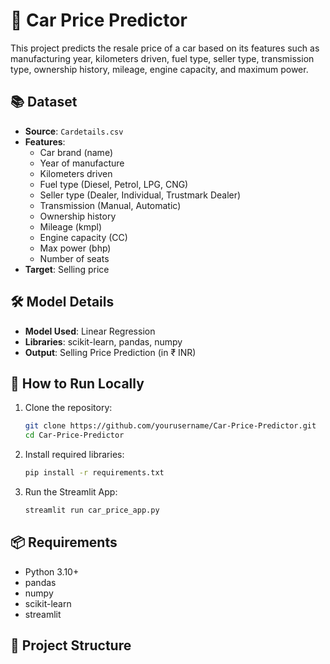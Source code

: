# 🚗 Car Price Predictor

This project predicts the resale price of a car based on its features such as manufacturing year, kilometers driven, fuel type, seller type, transmission type, ownership history, mileage, engine capacity, and maximum power.

## 📚 Dataset
- **Source**: `Cardetails.csv`
- **Features**:  
  - Car brand (name)
  - Year of manufacture
  - Kilometers driven
  - Fuel type (Diesel, Petrol, LPG, CNG)
  - Seller type (Dealer, Individual, Trustmark Dealer)
  - Transmission (Manual, Automatic)
  - Ownership history
  - Mileage (kmpl)
  - Engine capacity (CC)
  - Max power (bhp)
  - Number of seats
- **Target**: Selling price

## 🛠 Model Details
- **Model Used**: Linear Regression
- **Libraries**: scikit-learn, pandas, numpy
- **Output**: Selling Price Prediction (in ₹ INR)

## 🚀 How to Run Locally
1. Clone the repository:
    ```bash
    git clone https://github.com/yourusername/Car-Price-Predictor.git
    cd Car-Price-Predictor
    ```

2. Install required libraries:
    ```bash
    pip install -r requirements.txt
    ```

3. Run the Streamlit App:
    ```bash
    streamlit run car_price_app.py
    ```

## 📦 Requirements
- Python 3.10+
- pandas
- numpy
- scikit-learn
- streamlit

## 🎯 Project Structure
